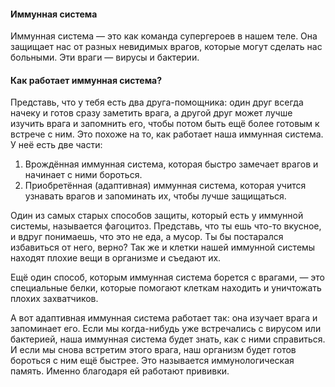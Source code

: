 #### Иммунная система
Иммунная система — это как команда супергероев в нашем теле. Она защищает нас от разных невидимых врагов, которые могут сделать нас больными. Эти враги — вирусы и бактерии.

#### Как работает иммунная система?
Представь, что у тебя есть два друга-помощника: один друг всегда начеку и готов сразу заметить врага, а другой друг может лучше изучить врага и запомнить его, чтобы потом быть ещё более готовым к встрече с ним. Это похоже на то, как работает наша иммунная система. У неё есть две части:
1. Врождённая иммунная система, которая быстро замечает врагов и начинает с ними бороться.
2. Приобретённая (адаптивная) иммунная система, которая учится узнавать врагов и запоминать их, чтобы лучше защищаться.

Один из самых старых способов защиты, который есть у иммунной системы, называется фагоцитоз. Представь, что ты ешь что-то вкусное, и вдруг понимаешь, что это не еда, а мусор. Ты бы постарался избавиться от него, верно? Так же и клетки нашей иммунной системы находят плохие вещи в организме и съедают их.

Ещё один способ, которым иммунная система борется с врагами, — это специальные белки, которые помогают клеткам находить и уничтожать плохих захватчиков.

А вот адаптивная иммунная система работает так: она изучает врага и запоминает его. Если мы когда-нибудь уже встречались с вирусом или бактерией, наша иммунная система будет знать, как с ними справиться. И если мы снова встретим этого врага, наш организм будет готов бороться с ним ещё быстрее. Это называется иммунологическая память. Именно благодаря ей работают прививки.